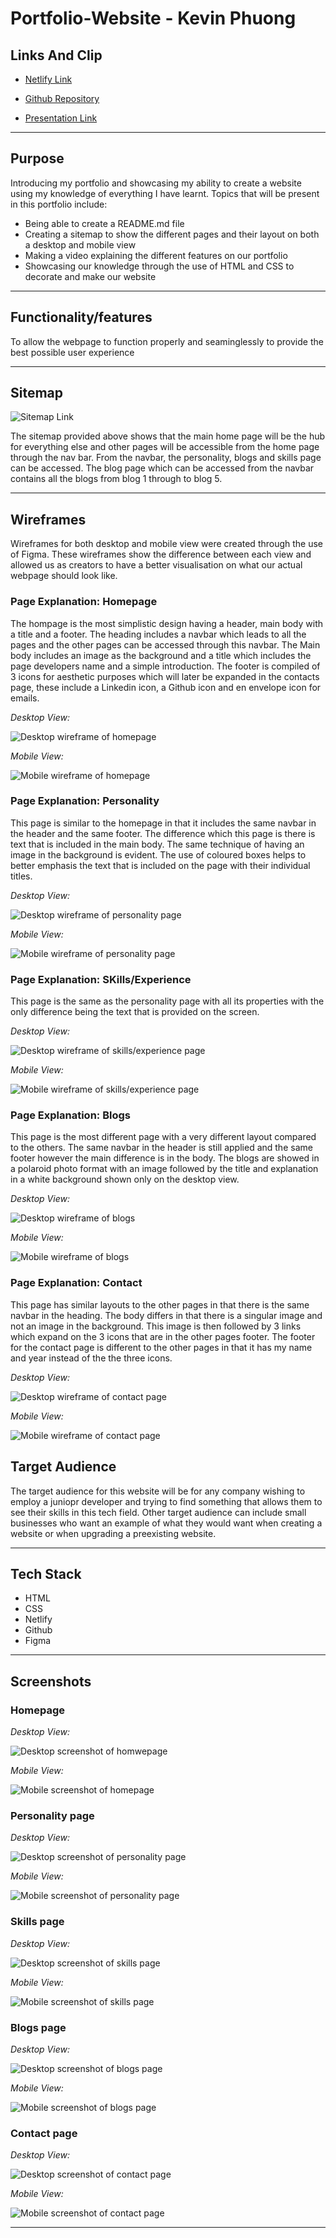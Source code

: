 # Portfolio-Website - Kevin Phuong

## Links And Clip

- [Netlify Link](https://kevinphuong.netlify.app/)

- [Github Repository](https://github.com/k3vinphuong/T1A2-Portfolio-Website)

- [Presentation Link](https://youtu.be/usKUCkQF5TQ)

---

## Purpose

Introducing my portfolio and showcasing my ability to create a website using my knowledge of everything I have learnt. Topics that will be present in this portfolio include:

- Being able to create a README.md file
- Creating a sitemap to show the different pages and their layout on both a desktop and mobile view
- Making a video explaining the different features on our portfolio
- Showcasing our knowledge through the use of HTML and CSS to decorate and make our website

---

## Functionality/features

To allow the webpage to function properly and seaminglessly to provide the best possible user experience

---

## Sitemap

![Sitemap Link](./docs/Sitemap.png)

The sitemap provided above shows that the main home page will be the hub for everything else and other pages will be accessible from the home page through the nav bar. From the navbar, the personality, blogs and skills page can be accessed. The blog page which can be accessed from the navbar contains all the blogs from blog 1 through to blog 5.

---

## Wireframes

Wireframes for both desktop and mobile view were created through the use of Figma. These wireframes show the difference between each view and allowed us as creators to have a better visualisation on what our actual webpage should look like.

### Page Explanation: Homepage

The hompage is the most simplistic design having a header, main body with a title and a footer. The heading includes a navbar which leads to all the pages and the other pages can be accessed through this navbar. The Main body includes an image as the background and a title which includes the page developers name and a simple introduction. The footer is compiled of 3 icons for aesthetic purposes which will later be expanded in the contacts page, these include a Linkedin icon, a Github icon and en envelope icon for emails.

*Desktop View:*

![Desktop wireframe of homepage](./docs/Wireframe%20Desktop%20Home.PNG)

*Mobile View:*

![Mobile wireframe of homepage](./docs/Wireframe%20Mobile%20Home.PNG)

### Page Explanation: Personality

This page is similar to the homepage in that it includes the same navbar in the header and the same footer. The difference which this page is there is text that is included in the main body. The same technique of having an image in the background is evident. The use of coloured boxes helps to better emphasis the text that is included on the page with their individual titles.

*Desktop View:*

![Desktop wireframe of personality page](./docs/Wireframe%20Desktop%20Personality.PNG)

*Mobile View:*

![Mobile wireframe of personality page](./docs/Wireframe%20Mobile%20Personality.PNG)

### Page Explanation: SKills/Experience

This page is the same as the personality page with all its properties with the only difference being the text that is provided on the screen.

*Desktop View:*

![Desktop wireframe of skills/experience page](./docs/Wireframe%20Desktop%20Skills.PNG)

*Mobile View:*

![Mobile wireframe of skills/experience page](./docs/Wireframe%20Mobile%20Skills.PNG)

### Page Explanation: Blogs

This page is the most different page with a very different layout compared to the others. The same navbar in the header is still applied and the same footer however the main difference is in the body. The blogs are showed in a polaroid photo format with an image followed by the title and explanation in a white background shown only on the desktop view.

*Desktop View:*

![Desktop wireframe of blogs](./docs/Wireframe%20Desktop%20Blogs.PNG)

*Mobile View:*

![Mobile wireframe of blogs](./docs/Wireframe%20Mobile%20Blogs.PNG)

### Page Explanation: Contact

This page has similar layouts to the other pages in that there is the same navbar in the heading. The body differs in that there is a singular image and not an image in the background. This image is then followed by 3 links which expand on the 3 icons that are in the other pages footer. The footer for the contact page is different to the other pages in that it has my name and year instead of the the three icons.

*Desktop View:*

![Desktop wireframe of contact page](./docs/Wireframe%20Desktop%20Contact.PNG)

*Mobile View:*

![Mobile wireframe of contact page](./docs/Wireframe%20Mobile%20Contact.PNG)

## Target Audience

The target audience for this website will be for any company wishing to employ a juniopr developer and trying to find something that allows them to see their skills in this tech field. Other target audience can include small businesses who want an example of what they would want when creating a website or when upgrading a preexisting website.

---

## Tech Stack

- HTML
- CSS
- Netlify
- Github
- Figma

---

## Screenshots

### Homepage

*Desktop View:*

![Desktop screenshot of homwepage](./docs/Screenshot%20Desktop%20Home.PNG)

*Mobile View:*

![Mobile screenshot of homepage](./docs/Screenshot%20Mobile%20Home.PNG)

### Personality page

*Desktop View:*

![Desktop screenshot of personality page](./docs/Screenshot%20Desktop%20Personality.PNG)

*Mobile View:*

![Mobile screenshot of personality page](./docs/Screenshot%20Mobile%20Personality.PNG)

### Skills page

*Desktop View:*

![Desktop screenshot of skills page](./docs/Screenshot%20Desktop%20Skills.PNG)

*Mobile View:*

![Mobile screenshot of skills page](./docs/Screenshot%20Mobile%20Skills.PNG)

### Blogs page

*Desktop View:*

![Desktop screenshot of blogs page](./docs/Screenshot%20Desktop%20Blog.PNG)

*Mobile View:*

![Mobile screenshot of blogs page](./docs/Screenshot%20Mobile%20Blogs.PNG)

### Contact page

*Desktop View:*

![Desktop screenshot of contact page](./docs/Screenshot%20Desktop%20Contact.PNG)

*Mobile View:*

![Mobile screenshot of contact page](./docs/Screenshot%20Mobile%20Contact.PNG)

---
